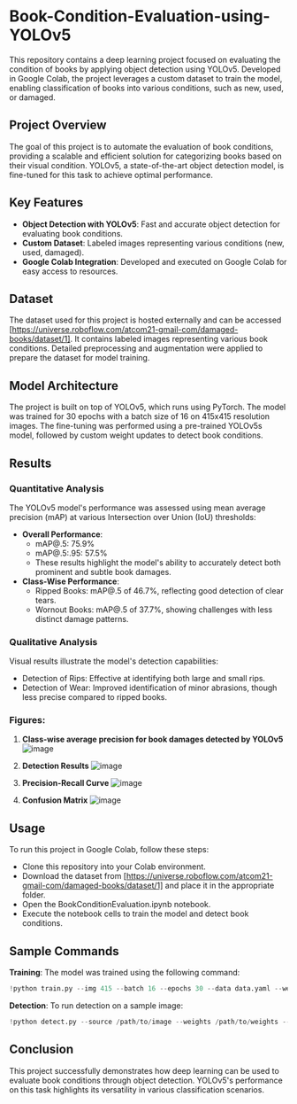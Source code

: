 # Book-Condition-Evaluation-using-YOLOv5
This repository contains a deep learning project focused on evaluating the condition of books by applying object detection using YOLOv5. Developed in Google Colab, the project leverages a custom dataset to train the model, enabling classification of books into various conditions, such as new, used, or damaged.

## Project Overview
The goal of this project is to automate the evaluation of book conditions, providing a scalable and efficient solution for categorizing books based on their visual condition. YOLOv5, a state-of-the-art object detection model, is fine-tuned for this task to achieve optimal performance.

## Key Features
- **Object Detection with YOLOv5**: Fast and accurate object detection for evaluating book conditions.
- **Custom Dataset**: Labeled images representing various conditions (new, used, damaged).
- **Google Colab Integration**: Developed and executed on Google Colab for easy access to resources.

## Dataset
The dataset used for this project is hosted externally and can be accessed [https://universe.roboflow.com/atcom21-gmail-com/damaged-books/dataset/1]. It contains labeled images representing various book conditions. Detailed preprocessing and augmentation were applied to prepare the dataset for model training.

## Model Architecture
The project is built on top of YOLOv5, which runs using PyTorch. The model was trained for 30 epochs with a batch size of 16 on 415x415 resolution images. The fine-tuning was performed using a pre-trained YOLOv5s model, followed by custom weight updates to detect book conditions.

## Results
### Quantitative Analysis
The YOLOv5 model's performance was assessed using mean average precision (mAP) at various Intersection over Union (IoU) thresholds:
- **Overall Performance**:
  - mAP@.5: 75.9%
  - mAP@.5:.95: 57.5%
  - These results highlight the model's ability to accurately detect both prominent and subtle book damages.
- **Class-Wise Performance**:
  - Ripped Books: mAP@.5 of 46.7%, reflecting good detection of clear tears.
  - Wornout Books: mAP@.5 of 37.7%, showing challenges with less distinct damage patterns.
### Qualitative Analysis
Visual results illustrate the model's detection capabilities:
- Detection of Rips: Effective at identifying both large and small rips.
- Detection of Wear: Improved identification of minor abrasions, though less precise compared to ripped books.
### Figures:
1. **Class-wise average precision for book damages detected by YOLOv5**
![image](https://github.com/user-attachments/assets/ea671900-994e-4b74-8217-385bcb65478d)

3. **Detection Results**
![image](https://github.com/user-attachments/assets/7cfb87c3-5b6d-4d82-9e4a-aec2364da579)

5. **Precision-Recall Curve**
![image](https://github.com/user-attachments/assets/caf68a72-e8c3-4b8f-8353-628ef624099b)

7. **Confusion Matrix**
![image](https://github.com/user-attachments/assets/89bc3380-63cd-4664-bc07-a28c8777fe6e)

## Usage
To run this project in Google Colab, follow these steps:
- Clone this repository into your Colab environment.
- Download the dataset from [https://universe.roboflow.com/atcom21-gmail-com/damaged-books/dataset/1] and place it in the appropriate folder.
- Open the BookConditionEvaluation.ipynb notebook.
- Execute the notebook cells to train the model and detect book conditions.

## Sample Commands
**Training**: The model was trained using the following command:
```python
!python train.py --img 415 --batch 16 --epochs 30 --data data.yaml --weights yolov5s.pt --cache
```
**Detection**: To run detection on a sample image:
```python
!python detect.py --source /path/to/image --weights /path/to/weights --conf 0.25
```

## Conclusion
This project successfully demonstrates how deep learning can be used to evaluate book conditions through object detection. YOLOv5's performance on this task highlights its versatility in various classification scenarios.
